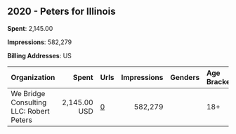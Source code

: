 ## 2020 - Peters for Illinois 
**Spent**: 2,145.00

**Impressions**: 582,279

**Billing Addresses**: US

|Organization|Spent|Urls|Impressions|Genders|Age Brackets|Country Codes|
|:---|---:|:---|---:|:---|:---|:---|
|We Bridge Consulting LLC: Robert Peters|2,145.00 USD|[0](https://www.snap.com/political-ads/asset/a1b26cd303e72c65f8abfc30140575dc5bf43466ef0f27fbdb766de143034749?mediaType=jpg)|582,279||18+|united states|
